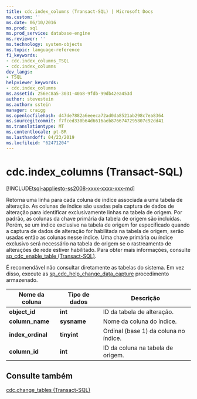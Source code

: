 ```yaml
---
title: cdc.index_columns (Transact-SQL) | Microsoft Docs
ms.custom: ''
ms.date: 06/10/2016
ms.prod: sql
ms.prod_service: database-engine
ms.reviewer: ''
ms.technology: system-objects
ms.topic: language-reference
f1_keywords:
- cdc.index_columns_TSQL
- cdc.index_columns
dev_langs:
- TSQL
helpviewer_keywords:
- cdc.index_columns
ms.assetid: 256ec8a5-3031-40a8-9fdb-99db42ea453d
author: stevestein
ms.author: sstein
manager: craigg
ms.openlocfilehash: d47de7882a6eeeca72ad0da8521ab298c7ea8364
ms.sourcegitcommit: f7fced330b64d6616aeb8766747295807c92dd41
ms.translationtype: MT
ms.contentlocale: pt-BR
ms.lasthandoff: 04/23/2019
ms.locfileid: "62471204"
---
```

# <a name="cdcindexcolumns-transact-sql"></a>cdc.index_columns (Transact-SQL)
[!INCLUDE[tsql-appliesto-ss2008-xxxx-xxxx-xxx-md](../../includes/tsql-appliesto-ss2008-xxxx-xxxx-xxx-md.md)]

  Retorna uma linha para cada coluna de índice associada a uma tabela de alteração. As colunas de índice são usadas pela captura de dados de alteração para identificar exclusivamente linhas na tabela de origem. Por padrão, as colunas da chave primária da tabela de origem são incluídas. Porém, se um índice exclusivo na tabela de origem for especificado quando a captura de dados de alteração for habilitada na tabela de origem, serão usadas então as colunas nesse índice. Uma chave primária ou índice exclusivo será necessário na tabela de origem se o rastreamento de alterações de rede estiver habilitado. Para obter mais informações, consulte [sp_cdc_enable_table &#40;Transact-SQL&#41;](../../relational-databases/system-stored-procedures/sys-sp-cdc-enable-table-transact-sql.md).  
  
 É recomendável não consultar diretamente as tabelas do sistema. Em vez disso, execute as [sp_cdc_help_change_data_capture](../../relational-databases/system-stored-procedures/sys-sp-cdc-help-change-data-capture-transact-sql.md) procedimento armazenado.  

  
|Nome da coluna|Tipo de dados|Descrição|  
|-----------------|---------------|-----------------|  
|**object_id**|**int**|ID da tabela de alteração.|  
|**column_name**|**sysname**|Nome da coluna do índice.|  
|**index_ordinal**|**tinyint**|Ordinal (base 1) da coluna no índice.|  
|**column_id**|**int**|ID da coluna na tabela de origem.|  
  
## <a name="see-also"></a>Consulte também  
 [cdc.change_tables &#40;Transact-SQL&#41;](../../relational-databases/system-tables/cdc-change-tables-transact-sql.md)  
  
  
